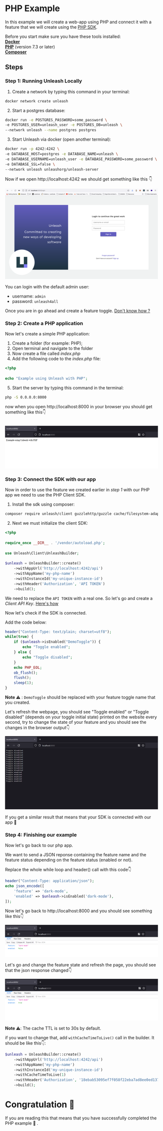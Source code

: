 # PHP Example

In this example we will create a web-app using PHP and connect it with a feature that we will create using the [PHP SDK](https://docs.getunleash.io/sdks/php_sdk).

Before you start make sure you have these tools installed:  
[**Docker**](https://www.docker.com/)  
[**PHP**](https://www.php.net/) (version 7.3 or later)  
[**Composer**](https://getcomposer.org/download/)

## Steps

### Step 1: Running Unleash Locally

1. Create a network by typing this command in your terminal:
```sh 
docker network create unleash
```

2. Start a postgres database:

```sh
docker run -e POSTGRES_PASSWORD=some_password \
-e POSTGRES_USER=unleash_user -e POSTGRES_DB=unleash \
--network unleash --name postgres postgres
```

3. Start Unleash via docker (open another terminal):

```sh
docker run -p 4242:4242 \
-e DATABASE_HOST=postgres -e DATABASE_NAME=unleash \
-e DATABASE_USERNAME=unleash_user -e DATABASE_PASSWORD=some_password \
-e DATABASE_SSL=false \
--network unleash unleashorg/unleash-server
```

Now if we open http://localhost:4242 we should get something like this 👇  
<br/>
<img src="./static/img/login.png" title="Login page Unleash" />

You can login with the default admin user:

- username: `admin`
- password: `unleash4all`

Once you are in go ahead and create a feature toggle. [Don't know how ?](https://docs.getunleash.io/user_guide/create_feature_toggle)

### Step 2: Create a PHP application

Now let's create a simple PHP application:

1. Create a folder (for example: PHP);
2. Open terminal and navigate to the folder
3. Now create a file called _index.php_
4. Add the following code to the _index.php_ file:
```php
<?php

echo "Example using Unleash with PHP";
```
5. Start the server by typing this command in the terminal:
```sh
php -S 0.0.0.0:8000 
```

now when you open http://localhost:8000 in your browser you should get something like this👇  

<br/>
<img src="./static/img/php-app.png" title="php-example" />

### Step 3: Connect the SDK with our app

Now in order to use the feature we created earlier in _step 1_ with our PHP app we need to use the PHP Client SDK.

1. Install the sdk using composer:
```sh
composer require unleash/client guzzlehttp/guzzle cache/filesystem-adapter
```

2. Next we must initialize the client SDK:

```php
<?php

require_once __DIR__ . '/vendor/autoload.php';

use Unleash\Client\UnleashBuilder;

$unleash = UnleashBuilder::create()
    ->withAppUrl('http://localhost:4242/api')
    ->withAppName('my-php-name')
    ->withInstanceId('my-unique-instance-id')
    ->withHeader('Authorization', 'API TOKEN')
    ->build();
```

We need to replace the `API TOKEN` with a real one. So let's go and create a _Client API Key_. [Here's how](https://docs.getunleash.io/user_guide/api-token)

Now let's check if the SDK is connected.

Add the code below:

```php
header("Content-Type: text/plain; charset=utf8");
while(true) {
    if ($unleash->isEnabled("DemoToggle")) {
        echo "Toggle enabled";
    } else {
        echo "Toggle disabled";
    }
    echo PHP_EOL;
    ob_flush();
    flush();
    sleep(1);
}
```

**Note ⚠️** : `DemoToggle` should be replaced with your feature toggle name that you created. 

Let's refresh the webpage, you should see "Toggle enabled" or "Toggle disabled" (depends on your toggle initial state) printed on the website every second, try to change the state of your feature and you should see the changes in the browser output👇  

<img src="./static/img/enabled-output.png" title="app-output" />

If you get a similar result that means that your SDK is connected with our app 🎉

### Step 4: Finishing our example

Now let's go back to our php app.

We want to send a JSON reponse containing the feature name and the feature status depending on the feature status (enabled or not).

Replace the whole while loop and header() call with this code👇

```php
header("Content-Type: application/json");
echo json_encode([
    'feature' => 'dark-mode',
    'enabled' => $unleash->isEnabled('dark-mode'),
]);
```

Now let's go back to http://localhost:8000 and you should see something like this👇

<img src="./static/img/json-response-false.png" title="json-response-false" />

Let's go and change the feature state and refresh the page, you should see that the json response changed👇  

<img src="./static/img/json-response-true.png" title="json-response-true" />

**Note ⚠️**: The cache TTL is set to 30s by default.

if you want to change that, add `withCacheTimeToLive()` call in the builder. It should be like this👇:

```php
$unleash = UnleashBuilder::create()
    ->withAppUrl('http://localhost:4242/api')
    ->withAppName('my-php-name')
    ->withInstanceId('my-unique-instance-id')
    ->withCacheTimeToLive(1)
    ->withHeader('Authorization', '18ebab53095ef7f058f22eba7ad8ee0ed1375142bd2e5bdccd99ec3482554253')
    ->build();
```

# Congratulation 🎉
If you are reading this that means that you have successfully completed the PHP example 👏 .
